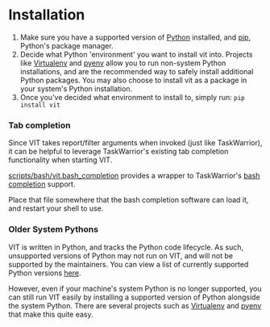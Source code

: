 # Installation

 1. Make sure you have a supported version of [Python](https://www.python.org) installed, and [pip](https://pypi.org/project/pip), Python's package manager.
 2. Decide what Python 'environment' you want to install vit into. Projects like [Virtualenv](https://virtualenv.pypa.io) and [pyenv](https://github.com/pyenv/pyenv) allow you to run non-system Python installations, and are the recommended way to safely install additional Python packages. You may also choose to install vit as a package in your system's Python installation.
 3. Once you've decided what environment to install to, simply run:
     ```pip install vit```

### Tab completion

Since VIT takes report/filter arguments when invoked (just like TaskWarrior), it can be helpful to leverage TaskWarrior's existing tab completion functionality when starting VIT.

[scripts/bash/vit.bash_completion](scripts/bash/vit.bash_completion) provides a wrapper to TaskWarrior's [bash completion](https://github.com/scop/bash-completion) support.

Place that file somewhere that the bash completion software can load it, and restart your shell to use.

### Older System Pythons

VIT is written in Python, and tracks the Python code lifecycle. As such, unsupported versions of Python may not run on VIT, and will not be supported by the maintainers. You can view a list of currently supported Python versions [here](https://devguide.python.org/#status-of-python-branches).

However, even if your machine's system Python is no longer supported, you can still run VIT easily by installing a supported version of Python alongside the system Python. There are several projects such as [Virtualenv](https://virtualenv.pypa.io) and [pyenv](https://github.com/pyenv/pyenv) that make this quite easy.
